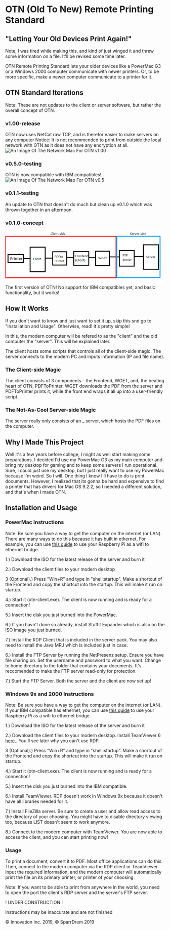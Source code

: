# OTN (Old To New) Remote Printing Standard
## "Letting Your Old Devices Print Again!"

Note, I was tired while making this, and kind of just winged it and threw some information on a file. It'll be revised some time later.

OTN Remote Printing Standard lets your older devices like a PowerMac G3 or a Windows 2000 computer communicate with newer printers. Or, to be more specific, make a newer computer communicate to a printer for it.

## OTN Standard Iterations
Note: These are not updates to the client or server software, but rather the overall concept of OTN.

### v1.00-release
OTN now uses NetCat raw TCP, and is therefor easier to make servers on any computer
Notice: It is not recommended to print from outside the local network with OTN as it does not have any encryption at all.
<img src="map100.png" alt="An Image Of The Network Mac For OTN v1.00">

### v0.5.0-testing
OTN is now compatible with IBM compatibles!
<img src="map05.png" alt="An Image Of The Network Map For OTN v0.5">

### v0.1.1-testing
An update to OTN that doesn't do much but clean up v0.1.0 which was thrown together in an afternoon.

### v0.1.0-concept
<img src="map.png" alt="An Image Of The Network Map For OTN v0.10 and v0.11">
The first version of OTN! No support for IBM compatibles yet, and basic functionality, but it works!

## How It Works
If you don't want to know and just want to set it up, skip this snd go to "Installation and Usage". Otherwise, read! It's pretty simple!

In this, the modern computer will be refered to as the "client" and the old computer the "server". This will be explained later.

The client hosts some scripts that controls all of the client-side magic. The server connects to the modern PC and inputs information (IP and file name).

### The Client-side Magic
The client consists of 3 components - the Frontend, WGET, and, the beating heart of OTN, PDFToPrinter. WGET downloads the PDF from the server and PDFToPrinter prints it, while the front end wraps it all up into a user-friendly script.

### The Not-As-Cool Server-side Magic
The server really only consists of an _ server, which hosts the PDF files on the computer.

## Why I Made This Project
Well it's a few years before college, I might as well start making some preparations. I decided I'd use my PowerMac G3 as my main computer and bring my desktop for gaming and to keep some servers I run operational. Sure, I could just use my desktop, but I just really want to use my PowerMac because I'm weird. So I will. One thing I know I'll have to do is print documents. However, I realized that its gonna be hard and expensive to find a printer that has drivers for Mac OS 9.2.2, so I needed a different solution, and that's when I made OTN.

## Installation and Usage
### PowerMac Instructions
Note: Be sure you have a way to get the computer on the internet (or LAN). There are many ways to do this because it has built in ethernet. For example, you can use <a href="https://pimylifeup.com/raspberry-pi-wifi-bridge/">this guide</a> to use your Raspberry Pi as a wifi to ethernet bridge.

1.) Download the ISO for the latest release of the server and burn it

2.) Download the client files to your modern desktop

3 (Optional).) Press "Win+R" and type in "shell:startup". Make a shortcut of the Frontend and copy the shortcut into the startup. This will make it run on startup.

4.) Start it (otn-client.exe). The client is now running and is ready for a connection!

5.) Insert the disk you just burned into the PowerMac.

6.) If you havn't done so already, install Stuffit Expander which is also on the ISO image you just burned.

7.) Install the RDP Client that is included in the server pack. You may also need to install the Java MRJ which is included just in case.

6.) Install the FTP Server by running the NetPresenz setup. Ensure you have file sharing on. Set the username and password to what you want. Change to home directory to the folder that contains your documents. It's reccomended to make the FTP server read-only for protection.

7.) Start the FTP Server. Both the server and the client are now set up!

### Windows 9x and 2000 Instructions
Note: Be sure you have a way to get the computer on the internet (or LAN). If your IBM compatible has ethernet, you can use <a href="https://pimylifeup.com/raspberry-pi-wifi-bridge/">this guide</a> to use your Raspberry Pi as a wifi to ethernet bridge.

1.) Download the ISO for the latest release of the server and burn it

2.) Download the client files to your modern desktop. Install TeamViewer 6 <a href="https://www.teamviewer.com/en/download/old-versions.aspx#version6">here.</a>. You'll see later why you can't use RDP.

3 (Optional).) Press "Win+R" and type in "shell:startup". Make a shortcut of the Frontend and copy the shortcut into the startup. This will make it run on startup.

4.) Start it (otn-client.exe). The client is now running and is ready for a connection!

5.) Insert the disk you just burned into the IBM compatible.

6.) Install TeamViewer. RDP doesn't work in Windows 9x because it doesn't have all libraries needed for it.

7.) Install FileZilla server. Be sure to create a user and allow read access to the directory of your choosing. You might have to disable directory viewing too, becauss LIST doesn't seem to work anymore.

8.) Connect to the modern computer with TeamViewer. You are now able to access the client, and you can start printing now!

### Usage
To print a document, convert it to PDF. Most office applications can do this. Then, connect to the modern computer via the RDP client or TeamViewer. Input the required information, and the modern computer will automatically print the file on its primary printer, or printer of your choosing.

Note: If you want to be able to print from anywhere in the world, you need to open the port the client's RDP server and the server's FTP server.

! UNDER CONSTRUCTION !

Instructions may be inaccurate and are not finished

&copy; Innovation Inc. 2019, &copy; SparrDrem 2019
